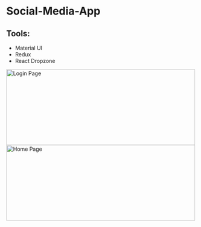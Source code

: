 # Social-Media-App

## Tools:
- Material UI
- Redux
- React Dropzone

<img src="https://user-images.githubusercontent.com/100605170/211251066-3e511c89-56f3-450a-9342-ebb0df2b1b90.png" alt="Login Page" width="500" height="200" >

<img src="https://user-images.githubusercontent.com/100605170/211250820-7eefe67f-bc99-41ff-aa10-ef1eff83ec11.png" alt="Home Page" width="500" height="200">
